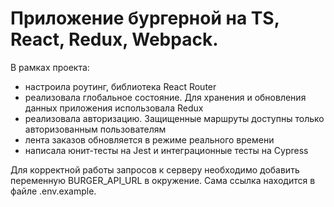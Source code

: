 # Приложение бургерной на TS, React, Redux, Webpack. 

В рамках проекта:
- настроила роутинг, библиотека React Router
- реализовала глобальное состояние. Для хранения и обновления данных приложения использовала Redux
- реализовала авторизацию. Защищенные маршруты доступны только авторизованным пользователям
- лента заказов обновляется в режиме реального времени
- написала юнит-тесты на Jest и интеграционные тесты на Cypress

Для корректной работы запросов к серверу необходимо добавить переменную BURGER_API_URL в окружение. Сама ссылка находится в файле .env.example.
